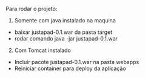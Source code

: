 Para rodar o projeto:

1. Somente com java instalado na maquina
 - baixar justapad-0.1.war da pasta target
 - rodar comando java -jar justapad-0.1.war
 
2. Com Tomcat instalado
 - Incluir pacote justapad-0.1.war na pasta webapps
 - Reiniciar container para deploy da aplicação

